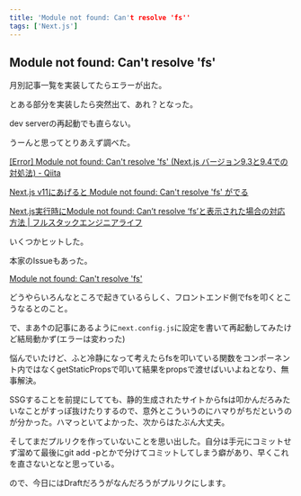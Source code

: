 ```yaml
---
title: 'Module not found: Can't resolve 'fs''
tags: ['Next.js']
---
```


## Module not found: Can't resolve 'fs'

月別記事一覧を実装してたらエラーが出た。

とある部分を実装したら突然出て、あれ？となった。

dev serverの再起動でも直らない。

うーんと思ってとりあえず調べた。

[\[Error\] Module not found: Can't resolve 'fs' \(Next\.js バージョン9\.3と9\.4での対処法\) \- Qiita](https://qiita.com/omoriyasuo/items/dfd814d89418fbc3edd3)

[Next\.js v11にあげると Module not found: Can't resolve 'fs' がでる](https://zenn.dev/wattanx/scraps/da4690390d8e3d)

[Next\.js実行時にModule not found: Can’t resolve ‘fs’と表示された場合の対応方法 \| フルスタックエンジニアライフ](https://fullstacklife.net/programming/nextjs/nextjs-module-not-found-cant-resolve-fs/)

いくつかヒットした。

本家のIssueもあった。

[Module not found: Can't resolve 'fs'](https://github.com/vercel/next.js/issues/7755)

どうやらいろんなところで起きているらしく、フロントエンド側でfsを叩くとこうなるとのこと。

で、まあ↑の記事にあるように`next.config.js`に設定を書いて再起動してみたけど結局動かず(エラーは変わった)

悩んでいたけど、ふと冷静になって考えたらfsを叩いている関数をコンポーネント内ではなくgetStaticPropsで叩いて結果をpropsで渡せばいいよねとなり、無事解決。

SSGすることを前提にしてても、静的生成されたサイトからfsは叩かんだろみたいなことがすっぽ抜けたりするので、意外とこういうのにハマりがちだというのが分かった。ハマっといてよかった、次からはたぶん大丈夫。

そしてまだプルリクを作っていないことを思い出した。自分は手元にコミットせず溜めて最後にgit add -pとかで分けてコミットしてしまう癖があり、早くこれを直さないとなと思っている。

ので、今日にはDraftだろうがなんだろうがプルリクにします。